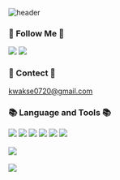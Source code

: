 ![header](https://capsule-render.vercel.app/api?type=waving&color=auto&height=200&section=header&text=Hyeall\'s%20Github&fontSize=90)
### 🌈 Follow Me 🌈
<a href="https://foremost-ox-dc1.notion.site/Hyeall-s-Blog-e196feb8724b4b11bfc07582a3f707c1"><img src="https://img.shields.io/badge/Tech%20Blog-000000?style=flat-square&logo=Notion&logoColor=white"/></a>
<a href="mailto:kwakse0720@gmail.com"><img src="https://img.shields.io/badge/Gmail-d14836?style=flat-square&logo=Gmail&logoColor=white"/></a>
### 🎨 Contect 🎨
kwakse0720@gmail.com
  

### 📚 Language and Tools 📚
<img src="https://img.shields.io/badge/Java-007396?style=flat-square&logo=Java&logoColor=white"/></a>
<img src="https://img.shields.io/badge/Python-3766AB?style=flat-square&logo=Python&logoColor=white"/></a>
<img src="https://img.shields.io/badge/IntelliJ IDEA-000000?style=flat&logo=IntelliJ&logoColor=white"/>
<img src="https://img.shields.io/badge/Visual Studio Code-007ACC?style=flat&logo=Visual Studio Code&logoColor=white" />
<img src="https://img.shields.io/badge/Eclipse IDE-2C2255?style=flat&logo=Eclipse IDE&logoColor=white" />
<img src="https://img.shields.io/badge/GitHub-181717?style=flat&logo=GitHub&logoColor=white" /><br><br>
<img src="https://github-readme-stats.vercel.app/api/top-langs/?username=HYEALL&layout=compact"><br><br>
<img src="https://github-readme-stats.vercel.app/api?username=HYEALL&show_icons=true">
<!--## 👋 Hyeall's Github 👋
**HYEALL/HYEALL** is a ✨ _special_ ✨ repository because its `README.md` (this file) appears on your GitHub profile.

Here are some ideas to get you started:

- 🔭 I’m currently working on ...
- 🌱 I’m currently learning ...
- 👯 I’m looking to collaborate on ...
- 🤔 I’m looking for help with ...
- 💬 Ask me about ...
- 📫 How to reach me: ...
- 😄 Pronouns: ...
- ⚡ Fun fact: ...
-->
